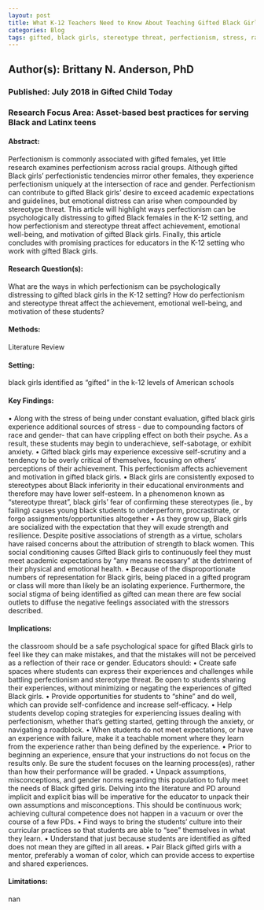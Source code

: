 ```yaml
---
layout: post
title: What K-12 Teachers Need to Know About Teaching Gifted Black Girls Battling Perfectionism and Stereotype Threat
categories: Blog
tags: gifted, black girls, stereotype threat, perfectionism, stress, race, gender, academic performance, advanced placement, strong black woman
---
```


## Author(s): Brittany N. Anderson, PhD

### Published: July 2018 in Gifted Child Today

### Research Focus Area: Asset-based best practices for serving Black and Latinx teens

#### Abstract:
Perfectionism is commonly associated with gifted females, yet little research examines perfectionism across racial groups. Although gifted Black girls’ perfectionistic tendencies mirror other females, they experience perfectionism uniquely at the intersection of race and gender. Perfectionism can contribute to gifted Black girls’ desire to exceed academic expectations and guidelines, but emotional distress can arise when compounded by stereotype threat. This article will highlight ways perfectionism can be psychologically distressing to gifted Black females in the K-12 setting, and how perfectionism and stereotype threat affect achievement, emotional well-being, and motivation of gifted Black girls. Finally, this article concludes with promising practices for educators in the K-12 setting who work with gifted Black girls.


#### Research Question(s):
What are the ways in which perfectionism can be psychologically distressing to gifted black girls in the K-12 setting?  How do perfectionism and stereotype threat affect the achievement, emotional well-being, and motivation of these students?


#### Methods:
Literature Review


#### Setting:
black girls identified as “gifted” in the k-12 levels of American schools 


#### Key Findings:
• Along with the stress of being under constant evaluation, gifted black girls experience additional sources of stress - due to compounding factors of race and gender- that can have crippling effect on both their psyche. As a result, these students may begin to underachieve, self-sabotage, or exhibit anxiety. • Gifted black girls may experience excessive self-scrutiny and a tendency to be overly critical of themselves, focusing on others’ perceptions of their achievement. This perfectionism affects achievement and motivation in gifted black girls.  • Black girls are consistently exposed to stereotypes about Black inferiority in their educational environments and therefore may have lower self-esteem. In a phenomenon known as “stereotype threat”, black girls’ fear of confirming these stereotypes (ie., by failing) causes young black students to underperform, procrastinate, or forgo assignments/opportunities altogether • As they grow up, Black girls are socialized with the expectation that they will exude strength and resilience. Despite positive associations of strength as a virtue, scholars have raised concerns about the attribution of strength to black women. This social conditioning causes Gifted Black girls to continuously feel they must meet academic expectations by “any means necessary” at the detriment of their physical and emotional health.  • Because of the disproportionate numbers of representation for Black girls, being placed in a gifted program or class will more than likely be an isolating experience. Furthermore, the social stigma of being identified as gifted can mean there are few social outlets to diffuse the negative feelings associated with the stressors described.


#### Implications:
the classroom should be a safe psychological space for gifted Black girls to feel like they can make mistakes, and that the mistakes will not be perceived as a reflection of their race or gender. Educators should: • Create safe spaces where students can express their experiences and challenges while battling perfectionism and stereotype threat. Be open to students sharing their experiences, without minimizing or negating the experiences of gifted Black girls. • Provide opportunities for students to “shine” and do well, which can provide self-confidence and increase self-efficacy. • Help students develop coping strategies for experiencing issues dealing with perfectionism, whether that’s getting started, getting through the anxiety, or navigating a roadblock. • When students do not meet expectations, or have an experience with failure, make it a teachable moment where they learn from the experience rather than being defined by the experience. • Prior to beginning an experience, ensure that your instructions do not focus on the results only. Be sure the student focuses on the learning process(es), rather than how their performance will be graded.  • Unpack assumptions, misconceptions, and gender norms regarding this population to fully meet the needs of Black gifted girls. Delving into the literature and PD around implicit and explicit bias will be imperative for the educator to unpack their own assumptions and misconceptions. This should be continuous work; achieving cultural competence does not happen in a vacuum or over the course of a few PDs. • Find ways to bring the students’ culture into their curricular practices so that students are able to “see” themselves in what they learn. • Understand that just because students are identified as gifted does not mean they are gifted in all areas. • Pair Black gifted girls with a mentor, preferably a woman of color, which can provide access to expertise and shared experiences.


#### Limitations:
nan


